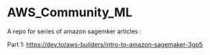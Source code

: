 # AWS_Community_ML

A repo for series of amazon sagemker articles : 


Part 1: https://dev.to/aws-builders/intro-to-amazon-sagemaker-3gp5 

<!-- Part 2:  -->

<!-- Part 3 -->

<!-- Part 4 -->

<!-- Part 5  -->

